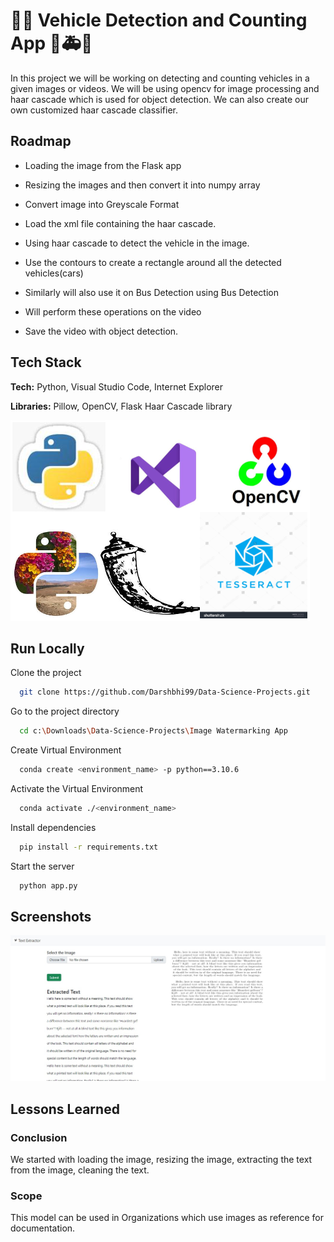 
# 🚕🚌 Vehicle Detection and Counting App 🚜🚑🚝 

In this project we will be working on detecting and 
counting vehicles in a given images or videos. We will 
be using opencv for image processing and haar cascade 
which is used for object detection. We can also create 
our own customized haar cascade classifier. 


## Roadmap

- Loading the image from the Flask app

- Resizing the images and then convert it 
  into numpy array

- Convert image into Greyscale Format  

- Load the xml file containing the haar cascade.

- Using haar cascade to detect the vehicle in the
  image. 

- Use the contours to create a rectangle around all 
  the detected vehicles(cars)

- Similarly will also use it on Bus Detection using
  Bus Detection

- Will perform these operations on the video

- Save the video with object detection.


## Tech Stack

**Tech:** Python, Visual Studio Code, 
          Internet Explorer

**Libraries:** Pillow, OpenCV, Flask
               Haar Cascade library  

![Logo](https://github.com/Darshbhi99/Data-Science-Projects/blob/main/Text%20Extractor%20App/static/logo4.png?raw=true)


## Run Locally


Clone the project

```bash
  git clone https://github.com/Darshbhi99/Data-Science-Projects.git
```

Go to the project directory

```bash
  cd c:\Downloads\Data-Science-Projects\Image Watermarking App
```

Create Virtual Environment

```bash
  conda create <environment_name> -p python==3.10.6
```

Activate the Virtual Environment

```bash
  conda activate ./<environment_name>
```

Install dependencies

```bash
  pip install -r requirements.txt
```

Start the server

```bash
  python app.py
```


## Screenshots

![App Screenshot](https://github.com/Darshbhi99/Data-Science-Projects/blob/main/Text%20Extractor%20App/static/Text_Extractor_App.jpg?raw=true)


## Lessons Learned

### Conclusion
We started with loading the image, resizing the image, extracting 
the text from the image, cleaning the text.

### Scope
This model can be used in Organizations which use images as 
reference for documentation.
